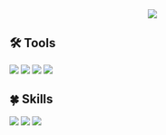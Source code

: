 <div align=center>
  <img src="https://capsule-render.vercel.app/api?type=waving&color=auto&height=200&section=header&text=algorithm&fontSize=90"/>
</div>

<h2>🛠 Tools</h2>
<div>
  <img src="https://img.shields.io/badge/Eclipse IDE-2C2255?style=flat-square&logo=Eclipse IDE&logoColor=white"/>
  <img src="https://img.shields.io/badge/Visual Studio-5C2D91?style=flat-square&logo=Visual Studio&logoColor=white"/>
  <img src="https://img.shields.io/badge/Visual Studio Code-007ACC?style=flat-square&logo=Visual Studio Code&logoColor=white"/>
  <img src="https://img.shields.io/badge/GitHub-181717?style=flat-square&logo=GitHub&logoColor=white"/>
<div>

<h2>🍀 Skills</h2>
<div>
  <img src="https://img.shields.io/badge/Node.js-339933?style=flat-square&logo=Node.js&logoColor=white"/>
  <img src="https://img.shields.io/badge/JavaScript-F7DF1E?style=flat-square&logo=JavaScript&logoColor=gray"/>
  <img src="https://img.shields.io/badge/C Sharp-239120?style=flat-square&logo=C Sharp&logoColor=white"/>
<div>
